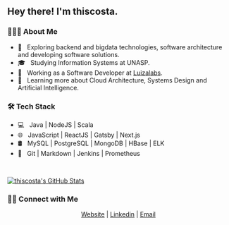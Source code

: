 <h2> Hey there! I'm thiscosta.</h2>

<h3> 👨🏻‍💻 About Me </h3>

- 🤔 &nbsp; Exploring backend and bigdata technologies, software architecture and developing software solutions.
- 🎓 &nbsp; Studying Information Systems at UNASP.
- 💼 &nbsp; Working as a Software Developer at [Luizalabs](https://www.linkedin.com/company/luizalabs/mycompany/).
- 🌱 &nbsp; Learning more about Cloud Architecture, Systems Design and Artificial Intelligence.

<h3>🛠 Tech Stack</h3>

- 💻 &nbsp; Java | NodeJS | Scala
- 🌐 &nbsp; JavaScript | ReactJS | Gatsby | Next.js
- 🛢 &nbsp; MySQL | PostgreSQL | MongoDB | HBase | ELK 
- 🔧 &nbsp; Git | Markdown | Jenkins | Prometheus

<br/>

[![thiscosta's GitHub Stats](https://github-readme-stats.vercel.app/api?username=thiscosta&show_icons=true)](https://github.com/thiscosta)

<h3> 🤝🏻 Connect with Me </h3>

<p align="center">
<a href="https://www.codestudio.com.br/">Website</a>
<span> | </span>
<a href="https://www.linkedin.com/in/thiscosta00/">Linkedin</a>
<span> | </span>
<a href="mailto:thiago@codestudio.com">Email</a>
</p>
